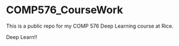 # COMP576_CourseWork
This is a public repo for my COMP 576 Deep Learning course at Rice.

Deep Learn!!
